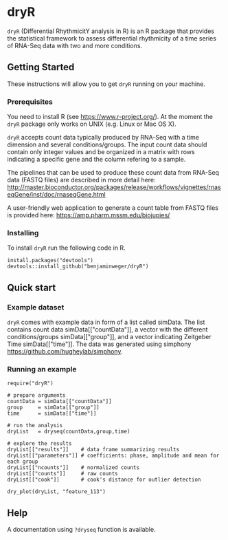 # dryR
`dryR` (Differential RhythmicitY analysis in R) is an R package that provides the statistical framework to assess differential rhythmicity of a time series of RNA-Seq data with two and more conditions.

## Getting Started

These instructions will allow you to get `dryR` running on your machine. 

### Prerequisites
You need to install R (see https://www.r-project.org/). At the moment the `dryR` package only works on UNIX (e.g. Linux or Mac OS X).

`dryR` accepts count data typically produced by RNA-Seq with a time dimension and several conditions/groups. The input count data should contain only integer values and be organized in a matrix with rows indicating a specific gene and the column refering to a sample. 

The pipelines that can be used to produce these count data from RNA-Seq data (FASTQ files) are described in more detail here:
http://master.bioconductor.org/packages/release/workflows/vignettes/rnaseqGene/inst/doc/rnaseqGene.html

A user-friendly web application to generate a count table from FASTQ files is provided here: https://amp.pharm.mssm.edu/biojupies/

### Installing

To install `dryR` run the following code in R.
```
install.packages("devtools")
devtools::install_github("benjaminweger/dryR")
```
## Quick start
### Example dataset 
`dryR` comes with example data in form of a list called simData. The list contains count data simData[["countData"]], a vector with the different conditions/groups simData[["group"]], and a vector indicating Zeitgeber Time simData[["time"]]. The data was generated using simphony https://github.com/hugheylab/simphony.

### Running an example
```
require("dryR")

# prepare arguments
countData = simData[["countData"]]
group     = simData[["group"]]
time      = simData[["time"]]

# run the analysis
dryList   = dryseq(countData,group,time)

# explore the results
dryList[["results"]]    # data frame summarizing results
dryList[["parameters"]] # coefficients: phase, amplitude and mean for each group
dryList[["ncounts"]]    # normalized counts
dryList[["counts"]]     # raw counts
dryList[["cook"]]       # cook's distance for outlier detection

dry_plot(dryList, "feature_113")
```

## Help
A documentation using `?dryseq` function is available. 
